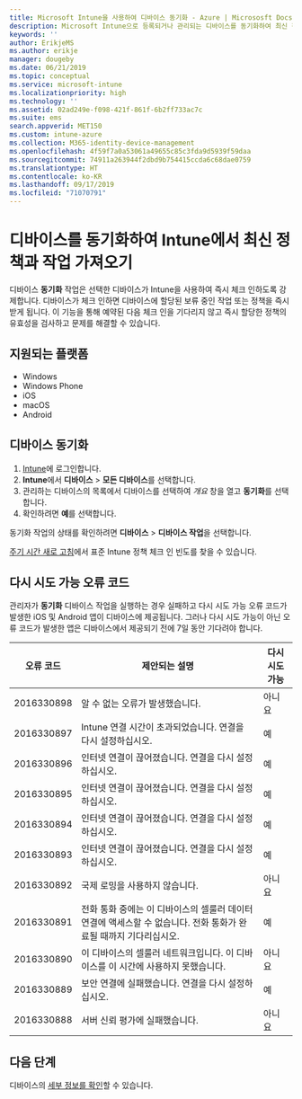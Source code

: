 ```yaml
---
title: Microsoft Intune을 사용하여 디바이스 동기화 - Azure | Micrososft Docs
description: Microsoft Intune으로 등록되거나 관리되는 디바이스를 동기화하여 최신 정책과 작업을 가져옵니다. Azure Portal을 사용하여 동기화하는 단계를 포함하고 다시 시도할 수 있는 오류 코드를 나열합니다.
keywords: ''
author: ErikjeMS
ms.author: erikje
manager: dougeby
ms.date: 06/21/2019
ms.topic: conceptual
ms.service: microsoft-intune
ms.localizationpriority: high
ms.technology: ''
ms.assetid: 02ad249e-f098-421f-861f-6b2ff733ac7c
ms.suite: ems
search.appverid: MET150
ms.custom: intune-azure
ms.collection: M365-identity-device-management
ms.openlocfilehash: 4f59f7a0a53061a49655c85c3fda9d5939f59daa
ms.sourcegitcommit: 74911a263944f2dbd9b754415ccda6c68dae0759
ms.translationtype: HT
ms.contentlocale: ko-KR
ms.lasthandoff: 09/17/2019
ms.locfileid: "71070791"
---
```

# <a name="sync-devices-to-get-the-latest-policies-and-actions-with-intune"></a>디바이스를 동기화하여 Intune에서 최신 정책과 작업 가져오기


디바이스 **동기화** 작업은 선택한 디바이스가 Intune을 사용하여 즉시 체크 인하도록 강제합니다. 디바이스가 체크 인하면 디바이스에 할당된 보류 중인 작업 또는 정책을 즉시 받게 됩니다. 이 기능을 통해 예약된 다음 체크 인을 기다리지 않고 즉시 할당한 정책의 유효성을 검사하고 문제를 해결할 수 있습니다.

## <a name="supported-platforms"></a>지원되는 플랫폼

- Windows
- Windows Phone
- iOS
- macOS
- Android

## <a name="sync-a-device"></a>디바이스 동기화

1. [Intune](https://go.microsoft.com/fwlink/?linkid=2090973)에 로그인합니다. 
3. **Intune**에서 **디바이스** > **모든 디바이스**를 선택합니다.
4. 관리하는 디바이스의 목록에서 디바이스를 선택하여 *개요* 창을 열고 **동기화**를 선택합니다.
5. 확인하려면 **예**를 선택합니다.

동기화 작업의 상태를 확인하려면 **디바이스** > **디바이스 작업**을 선택합니다.

[주기 시간 새로 고침](device-profile-troubleshoot.md#how-long-does-it-take-for-devices-to-get-a-policy-profile-or-app-after-they-are-assigned)에서 표준 Intune 정책 체크 인 빈도를 찾을 수 있습니다.

## <a name="retryable-error-codes"></a>다시 시도 가능 오류 코드

관리자가 **동기화** 디바이스 작업을 실행하는 경우 실패하고 다시 시도 가능 오류 코드가 발생한 iOS 및 Android 앱이 디바이스에 제공됩니다. 그러나 다시 시도 가능이 아닌 오류 코드가 발생한 앱은 디바이스에서 제공되기 전에 7일 동안 기다려야 합니다.


| 오류 코드  | 제안되는 설명 | 다시 시도 가능 |
|---|---|---|
| 2016330898 | 알 수 없는 오류가 발생했습니다. | 아니요 |
| 2016330897 | Intune 연결 시간이 초과되었습니다. 연결을 다시 설정하십시오. | 예 |
| 2016330896 | 인터넷 연결이 끊어졌습니다. 연결을 다시 설정하십시오. | 예 |
| 2016330895 | 인터넷 연결이 끊어졌습니다. 연결을 다시 설정하십시오. | 예 |
| 2016330894 | 인터넷 연결이 끊어졌습니다. 연결을 다시 설정하십시오. | 예 |
| 2016330893 | 인터넷 연결이 끊어졌습니다. 연결을 다시 설정하십시오. | 예|
| 2016330892 | 국제 로밍을 사용하지 않습니다. | 아니요|
| 2016330891 | 전화 통화 중에는 이 디바이스의 셀룰러 데이터 연결에 액세스할 수 없습니다. 전화 통화가 완료될 때까지 기다리십시오. | 예|
| 2016330890 | 이 디바이스의 셀룰러 네트워크입니다. 이 디바이스를 이 시간에 사용하지 못했습니다. | 아니요|
| 2016330889 | 보안 연결에 실패했습니다. 연결을 다시 설정하십시오. | 예|
| 2016330888 | 서버 신뢰 평가에 실패했습니다. | 아니요|

## <a name="next-steps"></a>다음 단계

디바이스의 [세부 정보를 확인](device-inventory.md)할 수 있습니다.
 
